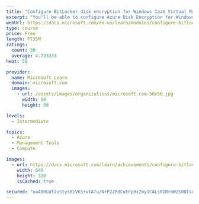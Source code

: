 ```yaml
---
title: "Configure BitLocker disk encryption for Windows IaaS Virtual Machines"
excerpt: "You'll be able to configure Azure Disk Encryption for Windows IaaS VMs and back up and recover encrypted data."
webUrl: https://docs.microsoft.com/en-us/learn/modules/configure-bitlocker-disk-encryption-windows-iaas-virtual-machines/
type: course
price: Free
length: PT35M
ratings:
  count: 30
  average: 4.733333
heat: 50

provider:
  name: Microsoft Learn
  domain: microsoft.com
  images:
    - url: /assets/images/organizations/microsoft.com-50x50.jpg
      width: 50
      height: 50

levels:
  - Intermediate

topics:
  - Azure
  - Management Tools
  - Compute

images:
  - url: https://docs.microsoft.com/learn/achievements/configure-bitlocker-disk-encryption-for-windows-iaas-vms-social.png
    width: 640
    height: 320
    isCached: true

secured: "ua40HLWf2uStys8iVKS+vtA7u/N+PZZRdCuEFpHx2myICALs0IBrmW2S0QTsdkmqVjCpS3JDM8C4HDU7HBLJF0JjOJnTVTzkgAQrB3DrvZDiqvsoZmnbHrqln+o1eGNDMCBOApv0wti5eSHwiXRmiK3AquKkksb3K1ZR8dYDSAILlzg1AGDyTGJYb6D1xOnKn9sl2GaSXzpS/9Ri6D4ZMd6wNuh9kEkc5U3/9DnMSTlci13YsV0jeBe+lt1i88PCOR+t27oJx2i5yCh5rh8dEaJ5d2SzDLmiAZLplkpxBTgM+TBZedDAoJ6DxMOqhbc7fAOq7aljmst24Ea46Fa3IWAI9/uprxCMVF+BrMFu0sCBXp2RcHmSH1bH1wv3QNPUfMknnQ+LJuGIp63imvomF9KidgFmFpLnfI0CSWrZjTE=;Qn9LjsWAETMzblkDNT9HZg=="
---
```


